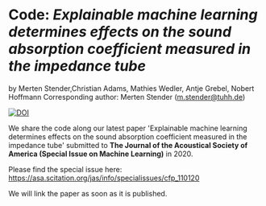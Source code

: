 # Code: *Explainable machine learning determines effects on the sound absorption coefficient measured in the impedance tube*

by Merten Stender,Christian Adams, Mathies Wedler, Antje Grebel, Nobert Hoffmann
Corresponding author: Merten Stender (m.stender@tuhh.de) 

[![DOI](https://zenodo.org/badge/312491279.svg)](https://zenodo.org/badge/latestdoi/312491279)

We share the code along our latest paper 'Explainable machine learning determines effects on the sound absorption coefficient measured in the impedance tube' submitted to **The Journal of the Acoustical Society of America (Special Issue on Machine Learning)** in 2020. 

Please find the special issue here: https://asa.scitation.org/jas/info/specialissues/cfp_110120

We will link the paper as soon as it is published.
